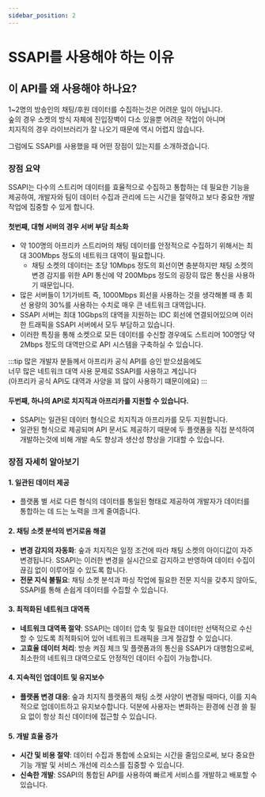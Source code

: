 ```yaml
---
sidebar_position: 2
---
```


# SSAPI를 사용해야 하는 이유

## 이 API를 왜 사용해야 하나요?

1~2명의 방송인의 채팅/후원 데이터를 수집하는것은 어려운 일이 아닙니다.\
숲의 경우 소켓의 방식 자체에 진입장벽이 다소 있을뿐 어려운 작업이 아니며\
치지직의 경우 라이브러리가 잘 나오기 때문에 역시 어렵지 않습니다.

그럼에도 SSAPI를 사용했을 때 어떤 장점이 있는지를 소개하겠습니다.

### 장점 요약

SSAPI는 다수의 스트리머 데이터를 효율적으로 수집하고 통합하는 데 필요한 기능을 제공하여, 개발자와 팀이 데이터 수집과 관리에 드는 시간을 절약하고 보다 중요한 개발 작업에 집중할 수 있게 합니다.

#### 첫번째, 대형 서버의 경우 서버 부담 최소화

- 약 100명의 아프리카 스트리머의 채팅 데이터를 안정적으로 수집하기 위해서는 최대 300Mbps 정도의 네트워크 대역이 필요합니다.
  - 채팅 소켓의 데이터는 초당 10Mbps 정도의 회선이면 충분하지만 채팅 소켓의 변경 감지를 위한 API 통신에 약 200Mbps 정도의 굉장히 많은 통신을 사용하기 때문입니다.
- 많은 서버들이 1기가비트 즉, 1000Mbps 회선을 사용하는 것을 생각해볼 때 총 회선 용량의 30%를 사용하는 수치로 매우 큰 네트워크 대역입니다.
- SSAPI 서버는 최대 10Gbps의 대역을 지원하는 IDC 회선에 연결되어있으며 이러한 트래픽을 SSAPI 서버에서 모두 부담하고 있습니다.
- 이러한 특징을 통해 소켓으로 모든 데이터를 수신할 경우에도 스트리머 100명당 약 2Mbps 정도의 대역만으로 API 시스템을 구축하실 수 있습니다.

:::tip
많은 개발자 분들께서 아프리카 공식 API를 승인 받으셨음에도\
너무 많은 네트워크 대역 사용 문제로 SSAPI를 사용하고 계십니다\
(아프리카 공식 API도 대역과 사양을 꾀 많이 사용하기 떄문이에요)
:::

#### 두번째, 하나의 API로 치지직과 아프리카를 지원할 수 있습니다.

- SSAPI는 일관된 데이터 형식으로 치지직과 아프리카를 모두 지원합니다.
- 일관된 형식으로 제공되며 API 문서도 제공하기 때문에 두 플랫폼을 직접 분석하여 개발하는것에 비해 개발 속도 향상과 생산성 향상을 기대할 수 있습니다.

### 장점 자세히 알아보기

#### 1. 일관된 데이터 제공

- 플랫폼 별 서로 다른 형식의 데이터를 통일된 형태로 제공하여 개발자가 데이터를 통합하는 데 드는 노력을 크게 줄여줍니다.

#### 2. 채팅 소켓 분석의 번거로움 해결

- **변경 감지의 자동화**: 숲과 치지직은 일정 조건에 따라 채팅 소켓의 아이디값이 자주 변경됩니다. SSAPI는 이러한 변경을 실시간으로 감지하고 반영하여 데이터 수집이 끊김 없이 이루어질 수 있도록 합니다.
- **전문 지식 불필요**: 채팅 소켓 분석과 파싱 작업에 필요한 전문 지식을 갖추지 않아도, SSAPI를 통해 손쉽게 데이터를 수집할 수 있습니다.

#### 3. 최적화된 네트워크 대역폭

- **네트워크 대역폭 절약**: SSAPI는 데이터 압축 및 필요한 데이터만 선택적으로 수신할 수 있도록 최적화되어 있어 네트워크 트래픽을 크게 절감할 수 있습니다.
- **고효율 데이터 처리**: 방송 켜짐 체크 및 플랫폼과의 통신을 SSAPI가 대행함으로써, 최소한의 네트워크 대역으로도 안정적인 데이터 수집이 가능합니다.

#### 4. 지속적인 업데이트 및 유지보수

- **플랫폼 변경 대응**: 숲과 치지직 플랫폼의 채팅 소켓 사양이 변경될 때마다, 이를 지속적으로 업데이트하고 유지보수합니다. 덕분에 사용자는 변화하는 환경에 신경 쓸 필요 없이 항상 최신 데이터에 접근할 수 있습니다.

#### 5. 개발 효율 증가

- **시간 및 비용 절약**: 데이터 수집과 통합에 소요되는 시간을 줄임으로써, 보다 중요한 기능 개발 및 서비스 개선에 리소스를 집중할 수 있습니다.
- **신속한 개발**: SSAPI의 통합된 API를 사용하여 빠르게 서비스를 개발하고 배포할 수 있습니다.
